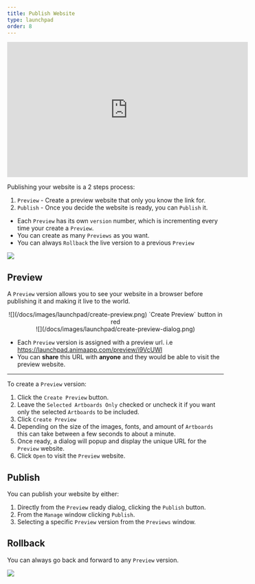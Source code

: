```yaml
---
title: Publish Website
type: launchpad
order: 8
---
```


<iframe width="560" height="315" src="https://www.youtube.com/embed/DkTdXPUejq0" frameborder="0" allowfullscreen></iframe>

Publishing your website is a 2 steps process:

1. `Preview` - Create a preview website that only you know the link for.
2. `Publish` - Once you decide the website is ready, you can `Publish` it.

* Each `Preview` has its own `version` number, which is incrementing every time your create a `Preview`.
* You can create as many `Previews` as you want.
* You can always `Rollback` the live version to a previous `Preview`

![](/docs/images/launchpad/publish3.png)

## Preview

A `Preview` version allows you to see your website in a browser before publishing it and making it live to the world.

<center>
![](/docs/images/launchpad/create-preview.png)
`Create Preview` button in red
</center>

<center>
![](/docs/images/launchpad/create-preview-dialog.png)
</center>

* Each `Preview` version is assigned with a preview url. i.e https://launchpad.animaapp.com/preview/i9VcUWl
* You can **share** this URL with **anyone** and they would be able to visit the preview website.

---

To create a `Preview` version:

1. Click the `Create Preview` button.
2. Leave the `Selected Artboards Only` checked or uncheck it if you want only the selected `Artboards` to be included.
3. Click `Create Preview`
4. Depending on the size of the images, fonts, and amount of `Artboards` this can take between a few seconds to about a minute.
5. Once ready, a dialog will popup and display the unique URL for the `Preview` website.
6. Click `Open` to visit the `Preview` website.

## Publish

You can publish your website by either:

1. Directly from the `Preview` ready dialog, clicking the `Publish` button.
2. From the `Manage` window clicking `Publish`.
3. Selecting a specific `Preview` version from the `Previews` window.

## Rollback

You can always go back and forward to any `Preview` version.

![](/docs/images/launchpad/publish2.png)

